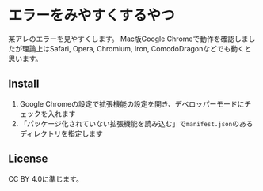 エラーをみやすくするやつ
====================

某アレのエラーを見やすくします。
Mac版Google Chromeで動作を確認しましたが理論上はSafari, Opera, Chromium, Iron, ComodoDragonなどでも動くと思います。

Install
-------

1. Google Chromeの設定で拡張機能の設定を開き、デベロッパーモードにチェックを入れます
2. 「パッケージ化されていない拡張機能を読み込む」で`manifest.json`のあるディレクトリを指定します

License
-------

CC BY 4.0に準じます。
